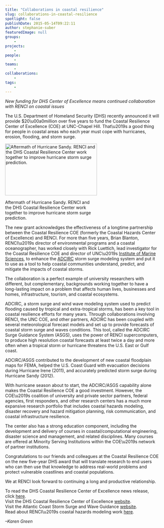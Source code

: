 ```yaml
---
title: "Collaborations in coastal resilience"
slug: collaborations-in-coastal-resilience
spotlight: false
publishDate: 2015-05-14T09:22:11
author: stephanie-suber
featuredImage: null
groups:
    - 
projects:
    - 
people:
    - 
teams: 
    - 
collaborations:
    - 
tags:
    - 
---
```

<p><em>New funding for DHS Center of Excellence means continued collaboration with RENCI on coastal issues</em></p>
<p>The U.S. Department of Homeland Security (DHS) recently announced it will provide $20\u00a0million over five years to fund the Coastal Resilience Center of Excellence (COE) at UNC-Chapel Hill. That\u2019s a good thing for people in coastal areas who each year must cope with hurricanes, erosion, flooding, and storm surge.</p>
<div id="attachment_14820" class="wp-caption alignright" style="width: 300px"><a href="https://renci.org/wp-content/uploads/2015/05/sandy_acy_640.jpg"  rel="lightbox[roadtrip]"><img class="size-medium wp-image-14820" src="https://renci.org/wp-content/uploads/2015/05/sandy_acy_640-300x169.jpg" alt="Aftermath of Hurricane Sandy. RENCI and the DHS Coastal Resilience Center work together to improve hurricane storm surge prediction." width="300" height="169" srcset="https://renci.org/wp-content/uploads/2015/05/sandy_acy_640-300x169.jpg 300w, https://renci.org/wp-content/uploads/2015/05/sandy_acy_640.jpg 640w" sizes="(max-width: 300px) 100vw, 300px" /></a></p>
<p class="wp-caption-text">Aftermath of Hurricane Sandy. RENCI and the DHS Coastal Resilience Center work together to improve hurricane storm surge prediction.</p>
</div>
<p>The new grant acknowledges the effectiveness of a longtime partnership between the Coastal Resilience COE (formerly the Coastal Hazards Center of Excellence) and RENCI. For more than five years, Brian Blanton, RENCI\u2019s director of environmental programs and a coastal oceanographer, has worked closely with Rick Luettich, lead investigator for the Coastal Resilience COE and director of UNC\u2019s <a href="http://ims.unc.edu/">Institute of Marine Sciences</a>, to enhance the <a href="http://adcirc.org/">ADCIRC</a> storm surge modeling system and put it to use as a tool to help coastal communities understand, predict, and mitigate the impacts of coastal storms.</p>
<p><!--more--></p>
<p>The collaboration is a perfect example of university researchers with different, but complementary, backgrounds working together to have a long-lasting impact on a problem that affects human lives, businesses and homes, infrastructure, tourism, and coastal ecosystems.</p>
<p>ADCIRC, a storm surge and wind wave modeling system used to predict flooding caused by tropical and extra-tropical storms, has been a key tool in coastal resilience efforts for many years. Through collaborations involving RENCI, the UNC COE, and other partners, ADCIRC has been coupled with several meteorological forecast models and set up to provide forecasts of coastal storm surge and waves conditions. This tool, called the ADCIRC Surge Guidance System (ASGS), uses the power of RENCI supercomputers, to produce high resolution coastal forecasts at least twice a day and more often when a tropical storm or hurricane threatens the U.S. East or Gulf coast.</p>
<p>ADCIRC/ASGS contributed to the development of new coastal floodplain maps for FEMA, helped the U.S. Coast Guard with evacuation decisions during Hurricane Irene (2011), and accurately predicted storm surge during Hurricane Sandy (2012).</p>
<p>With hurricane season about to start, the ADCIRC/ASGS capability alone makes the Coastal Resilience COE a good investment. However, the COE\u2019s coalition of university and private sector partners, federal agencies, first responders, and other research centers has a much more expansive research portfolio that includes coastal hazards modeling, disaster recovery and hazard mitigation planning, risk communication, and coastal infrastructure resilience.</p>
<p>The center also has a strong education component, including the development and delivery of courses in coastal/computational engineering, disaster science and management, and related disciplines. Many courses are offered at Minority Serving Institutions within the COE\u2019s network of partner institutions.</p>
<p>Congratulations to our friends and colleagues at the Coastal Resilience COE on the new five-year DHS award that will translate research to end users who can then use that knowledge to address real-world problems and protect vulnerable coastlines and coastal populations.</p>
<p>We at RENCI look forward to continuing a long and productive relationship.</p>
<p>To read the DHS Coastal Resilience Center of Excellence news release, click <a href="http://www.dhs.gov/science-and-technology/news/2015/04/09/dhs-st-selects-university-north-carolina-chapel-hill-coastal">here</a>.<br />
Visit the DHS Coastal Resilience Center of Excellence <a href="http://coastalhazardscenter.org/">website</a>.<br />
Visit the Atlantic Coast Storm Surge and Wave Guidance <a href="http://nc-cera.renci.org/">website</a>.<br />
Read about RENCI\u2019s coastal hazards modeling work <a href="https://renci.org/research/coastal-hazards-modeling/">here</a>.</p>
<p><em>&#8211;Karen Green</em></p>

